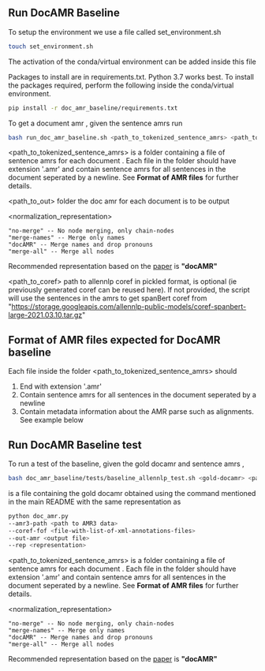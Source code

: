 ## Run DocAMR Baseline
To setup the environment we use a file called set_environment.sh

```bash
touch set_environment.sh
```

The activation of the conda/virtual environment can be added inside this file

Packages to install are in requirements.txt. Python 3.7 works best. To install the packages required, perform the following inside the conda/virtual environment.

```bash
pip install -r doc_amr_baseline/requirements.txt
```

To get a document amr , given the sentence amrs run

```bash
bash run_doc_amr_baseline.sh <path_to_tokenized_sentence_amrs> <path_to_out> <normalization_representation> <path_to_coref-optional>

```
<path_to_tokenized_sentence_amrs> is a folder containing a file of sentence amrs for each document . Each file in the folder should have extension '.amr' and contain sentence amrs for all sentences in the document seperated by a newline. See **Format of AMR files** for further details.

<path_to_out> folder the doc amr for each document is to be output

<normalization_representation>  

    "no-merge" -- No node merging, only chain-nodes
    "merge-names" -- Merge only names
    "docAMR" -- Merge names and drop pronouns
    "merge-all" -- Merge all nodes

Recommended representation based on the [paper](https://aclanthology.org/2022.naacl-main.256.pdf) is **"docAMR"**

<path_to_coref> path to allennlp coref in pickled format, is optional (ie previously generated coref can be reused here). If not provided, the script will use the sentences in the amrs to get spanBert coref from "https://storage.googleapis.com/allennlp-public-models/coref-spanbert-large-2021.03.10.tar.gz"

## Format of AMR files expected for DocAMR baseline
Each file inside the folder <path_to_tokenized_sentence_amrs> should
1. End with extension '.amr'
2. Contain sentence amrs for all sentences in the document seperated by a newline
3. Contain metadata information about the AMR parse such as alignments. See example below

## Run DocAMR Baseline test

To run a test of the baseline, given the gold docamr and sentence amrs ,

```bash
bash doc_amr_baseline/tests/baseline_allennlp_test.sh <gold-docamr> <path-to-tokenized-sentence-amrs> <normalization-representation>

```

<gold-docamr> is a file containing the gold docamr obtained using the command mentioned in the main README with the same representation as <normalization-representation>

```bash
python doc_amr.py 
--amr3-path <path to AMR3 data> 
--coref-fof <file-with-list-of-xml-annotations-files> 
--out-amr <output file> 
--rep <representation>

```

<path_to_tokenized_sentence_amrs> is a folder containing a file of sentence amrs for each document . Each file in the folder should have extension '.amr' and contain sentence amrs for all sentences in the document seperated by a newline. See **Format of AMR files** for further details.

<normalization_representation>  

    "no-merge" -- No node merging, only chain-nodes
    "merge-names" -- Merge only names
    "docAMR" -- Merge names and drop pronouns
    "merge-all" -- Merge all nodes

Recommended representation based on the [paper](https://aclanthology.org/2022.naacl-main.256.pdf) is **"docAMR"**



